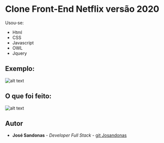 # Clone Front-End Netflix versão 2020

Usou-se:

* Html
* CSS
* Javascript
* OWL
* Jquery

## Exemplo:

![alt text](https://github.com/Josandonas/Netflix_version_1/blob/master/exemploNetflix.jpg?raw=true)

## O que foi feito:

![alt text](https://github.com/Josandonas/Netflix_version_1/blob/master/demonstração.png?raw=true)

## Autor

* **José Sandonas** - *Developer Full Stack* - [git Josandonas](https://github.com/Josandonas)